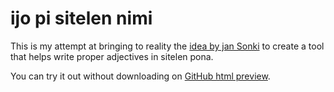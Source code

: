 # ijo pi sitelen nimi

This is my attempt at bringing to reality the
[idea by jan Sonki](https://discord.com/channels/969386329513295872/969389794851446835/1211742011254640700)
to create a tool that helps write proper adjectives in sitelen pona.

You can try it out without downloading on
[GitHub html preview](https://html-preview.github.io/?url=https://github.com/vitphire/ijo-pi-sitelen-nimi/blob/master/index.html).